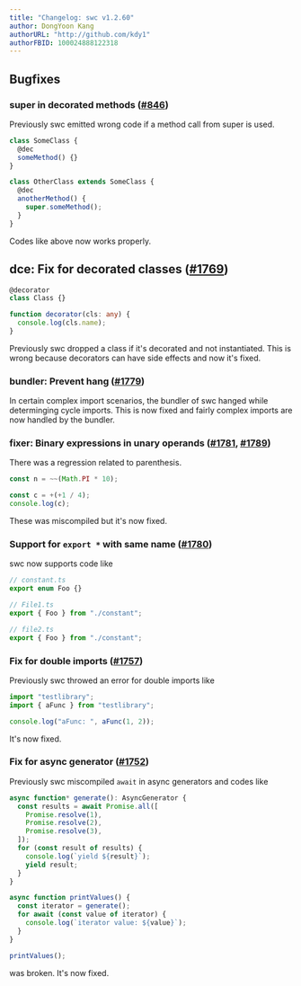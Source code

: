 ```yaml
---
title: "Changelog: swc v1.2.60"
author: DongYoon Kang
authorURL: "http://github.com/kdy1"
authorFBID: 100024888122318
---
```


## Bugfixes

### super in decorated methods ([#846](https://github.com/swc-project/swc/issues/846))

Previously swc emitted wrong code if a method call from super is used.

```ts
class SomeClass {
  @dec
  someMethod() {}
}

class OtherClass extends SomeClass {
  @dec
  anotherMethod() {
    super.someMethod();
  }
}
```

Codes like above now works properly.

## dce: Fix for decorated classes ([#1769](https://github.com/swc-project/swc/pull/1769))

```ts
@decorator
class Class {}

function decorator(cls: any) {
  console.log(cls.name);
}
```

Previously swc dropped a class if it's decorated and not instantiated. This is wrong because decorators can have side effects and now it's fixed.

### bundler: Prevent hang ([#1779](https://github.com/swc-project/swc/pull/1779))

In certain complex import scenarios, the bundler of swc hanged while determinging cycle imports. This is now fixed and fairly complex imports are now handled by the bundler.

### fixer: Binary expressions in unary operands ([#1781](https://github.com/swc-project/swc/issues/1781), [#1789](https://github.com/swc-project/swc/issues/1789))

There was a regression related to parenthesis.

```ts
const n = ~~(Math.PI * 10);
```

```ts
const c = +(+1 / 4);
console.log(c);
```

These was miscompiled but it's now fixed.

### Support for `export *` with same name ([#1780](https://github.com/swc-project/swc/issues/1780))

swc now supports code like

```ts
// constant.ts
export enum Foo {}
```

```ts
// File1.ts
export { Foo } from "./constant";
```

```ts
// file2.ts
export { Foo } from "./constant";
```

### Fix for double imports ([#1757](https://github.com/swc-project/swc/issues/1757))

Previously swc throwed an error for double imports like

```ts
import "testlibrary";
import { aFunc } from "testlibrary";

console.log("aFunc: ", aFunc(1, 2));
```

It's now fixed.

### Fix for async generator ([#1752](https://github.com/swc-project/swc/issues/1752))

Previously swc miscompiled `await` in async generators and codes like

```ts
async function* generate(): AsyncGenerator {
  const results = await Promise.all([
    Promise.resolve(1),
    Promise.resolve(2),
    Promise.resolve(3),
  ]);
  for (const result of results) {
    console.log(`yield ${result}`);
    yield result;
  }
}

async function printValues() {
  const iterator = generate();
  for await (const value of iterator) {
    console.log(`iterator value: ${value}`);
  }
}

printValues();
```

was broken. It's now fixed.
